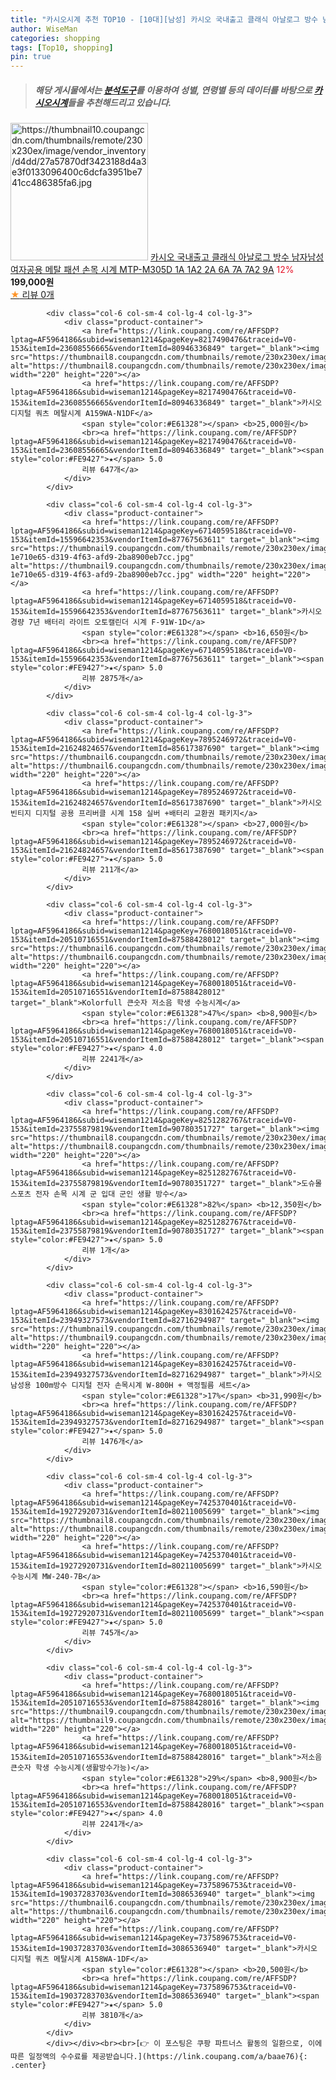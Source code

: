 ```yaml
---
title: "카시오시계 추천 TOP10 - [10대][남성] 카시오 국내출고 클래식 아날로그 방수 남자남성여자공용 메탈 패션 손목 시계 MTP-M305D 1A 1A2 2A 6A 7A 7"
author: WiseMan
categories: shopping
tags: [Top10, shopping]
pin: true
---
```


> ##### 해당 게시물에서는 [**분석도구**](https://itemscout.io/)를 이용하여 **성별**, **연령별** 등의 데이터를 바탕으로 [**카시오시계**](https://link.coupang.com/a/baae76)들을 추천해드리고 있습니다.
<div class="container"><div class="row">
            <div class="col-6 col-sm-4 col-lg-4 col-lg-3">
                <div class="product-container">
                    <a href="https://link.coupang.com/re/AFFSDP?lptag=AF5964186&subid=wiseman1214&pageKey=8309218278&traceid=V0-153&itemId=23975277231&vendorItemId=90996566488" target="_blank"><img src="https://thumbnail10.coupangcdn.com/thumbnails/remote/230x230ex/image/vendor_inventory/d4dd/27a57870df3423188d4a3e3f0133096400c6dcfa3951be741cc486385fa6.jpg" alt="https://thumbnail10.coupangcdn.com/thumbnails/remote/230x230ex/image/vendor_inventory/d4dd/27a57870df3423188d4a3e3f0133096400c6dcfa3951be741cc486385fa6.jpg" width="220" height="220"></a>
                    <a href="https://link.coupang.com/re/AFFSDP?lptag=AF5964186&subid=wiseman1214&pageKey=8309218278&traceid=V0-153&itemId=23975277231&vendorItemId=90996566488" target="_blank">카시오 국내출고 클래식 아날로그 방수 남자남성여자공용 메탈 패션 손목 시계 MTP-M305D 1A 1A2 2A 6A 7A 7A2 9A</a>
                    <span style="color:#E61328">12%</span> <b>199,000원</b>
                    <br><a href="https://link.coupang.com/re/AFFSDP?lptag=AF5964186&subid=wiseman1214&pageKey=8309218278&traceid=V0-153&itemId=23975277231&vendorItemId=90996566488" target="_blank"><span style="color:#FE9427">★</span> 
                    리뷰 0개</a>
                </div>
            </div>
            
            <div class="col-6 col-sm-4 col-lg-4 col-lg-3">
                <div class="product-container">
                    <a href="https://link.coupang.com/re/AFFSDP?lptag=AF5964186&subid=wiseman1214&pageKey=8217490476&traceid=V0-153&itemId=23608556665&vendorItemId=80946336849" target="_blank"><img src="https://thumbnail8.coupangcdn.com/thumbnails/remote/230x230ex/image/0820_amir_esrgan_inf80k_batch_4_max3k/3416/4682f6d1a89a844a49ef84efab34955f987267718341433f3cc18126a1d9.jpg" alt="https://thumbnail8.coupangcdn.com/thumbnails/remote/230x230ex/image/0820_amir_esrgan_inf80k_batch_4_max3k/3416/4682f6d1a89a844a49ef84efab34955f987267718341433f3cc18126a1d9.jpg" width="220" height="220"></a>
                    <a href="https://link.coupang.com/re/AFFSDP?lptag=AF5964186&subid=wiseman1214&pageKey=8217490476&traceid=V0-153&itemId=23608556665&vendorItemId=80946336849" target="_blank">카시오 디지털 쿼츠 메탈시계 A159WA-N1DF</a>
                    <span style="color:#E61328"></span> <b>25,000원</b>
                    <br><a href="https://link.coupang.com/re/AFFSDP?lptag=AF5964186&subid=wiseman1214&pageKey=8217490476&traceid=V0-153&itemId=23608556665&vendorItemId=80946336849" target="_blank"><span style="color:#FE9427">★</span> 5.0
                    리뷰 647개</a>
                </div>
            </div>
            
            <div class="col-6 col-sm-4 col-lg-4 col-lg-3">
                <div class="product-container">
                    <a href="https://link.coupang.com/re/AFFSDP?lptag=AF5964186&subid=wiseman1214&pageKey=6714059518&traceid=V0-153&itemId=15596642353&vendorItemId=87767563611" target="_blank"><img src="https://thumbnail9.coupangcdn.com/thumbnails/remote/230x230ex/image/retail/images/2459950224383563-1e710e65-d319-4f63-afd9-2ba8900eb7cc.jpg" alt="https://thumbnail9.coupangcdn.com/thumbnails/remote/230x230ex/image/retail/images/2459950224383563-1e710e65-d319-4f63-afd9-2ba8900eb7cc.jpg" width="220" height="220"></a>
                    <a href="https://link.coupang.com/re/AFFSDP?lptag=AF5964186&subid=wiseman1214&pageKey=6714059518&traceid=V0-153&itemId=15596642353&vendorItemId=87767563611" target="_blank">카시오 경량 7년 배터리 라이트 오토캘린더 시계 F-91W-1D</a>
                    <span style="color:#E61328"></span> <b>16,650원</b>
                    <br><a href="https://link.coupang.com/re/AFFSDP?lptag=AF5964186&subid=wiseman1214&pageKey=6714059518&traceid=V0-153&itemId=15596642353&vendorItemId=87767563611" target="_blank"><span style="color:#FE9427">★</span> 5.0
                    리뷰 2875개</a>
                </div>
            </div>
            
            <div class="col-6 col-sm-4 col-lg-4 col-lg-3">
                <div class="product-container">
                    <a href="https://link.coupang.com/re/AFFSDP?lptag=AF5964186&subid=wiseman1214&pageKey=7895246972&traceid=V0-153&itemId=21624824657&vendorItemId=85617387690" target="_blank"><img src="https://thumbnail6.coupangcdn.com/thumbnails/remote/230x230ex/image/vendor_inventory/68d6/428bd7f469c6ea55f5270d27ae6014a4ae163313c2c11a56ad5f39dc5cbe.jpg" alt="https://thumbnail6.coupangcdn.com/thumbnails/remote/230x230ex/image/vendor_inventory/68d6/428bd7f469c6ea55f5270d27ae6014a4ae163313c2c11a56ad5f39dc5cbe.jpg" width="220" height="220"></a>
                    <a href="https://link.coupang.com/re/AFFSDP?lptag=AF5964186&subid=wiseman1214&pageKey=7895246972&traceid=V0-153&itemId=21624824657&vendorItemId=85617387690" target="_blank">카시오 빈티지 디지털 공용 프리버클 시계 158 실버 +배터리 교환권 패키지</a>
                    <span style="color:#E61328"></span> <b>27,000원</b>
                    <br><a href="https://link.coupang.com/re/AFFSDP?lptag=AF5964186&subid=wiseman1214&pageKey=7895246972&traceid=V0-153&itemId=21624824657&vendorItemId=85617387690" target="_blank"><span style="color:#FE9427">★</span> 5.0
                    리뷰 211개</a>
                </div>
            </div>
            
            <div class="col-6 col-sm-4 col-lg-4 col-lg-3">
                <div class="product-container">
                    <a href="https://link.coupang.com/re/AFFSDP?lptag=AF5964186&subid=wiseman1214&pageKey=7680018051&traceid=V0-153&itemId=20510716551&vendorItemId=87588428012" target="_blank"><img src="https://thumbnail6.coupangcdn.com/thumbnails/remote/230x230ex/image/0820_amir_esrgan_inf80k_batch_0_max3k/8ccf/8b87d348e561903ecc9f75491f13833aa00715209bb554bc245ab5bd1660.jpg" alt="https://thumbnail6.coupangcdn.com/thumbnails/remote/230x230ex/image/0820_amir_esrgan_inf80k_batch_0_max3k/8ccf/8b87d348e561903ecc9f75491f13833aa00715209bb554bc245ab5bd1660.jpg" width="220" height="220"></a>
                    <a href="https://link.coupang.com/re/AFFSDP?lptag=AF5964186&subid=wiseman1214&pageKey=7680018051&traceid=V0-153&itemId=20510716551&vendorItemId=87588428012" target="_blank">Kolorfull 큰숫자 저소음 학생 수능시계</a>
                    <span style="color:#E61328">47%</span> <b>8,900원</b>
                    <br><a href="https://link.coupang.com/re/AFFSDP?lptag=AF5964186&subid=wiseman1214&pageKey=7680018051&traceid=V0-153&itemId=20510716551&vendorItemId=87588428012" target="_blank"><span style="color:#FE9427">★</span> 4.0
                    리뷰 2241개</a>
                </div>
            </div>
            
            <div class="col-6 col-sm-4 col-lg-4 col-lg-3">
                <div class="product-container">
                    <a href="https://link.coupang.com/re/AFFSDP?lptag=AF5964186&subid=wiseman1214&pageKey=8251282767&traceid=V0-153&itemId=23755879819&vendorItemId=90780351727" target="_blank"><img src="https://thumbnail8.coupangcdn.com/thumbnails/remote/230x230ex/image/vendor_inventory/3b1a/ea596c881d4363d2b4b53f27110704aa6aa29463578f41c5e872abdfc812.PNG" alt="https://thumbnail8.coupangcdn.com/thumbnails/remote/230x230ex/image/vendor_inventory/3b1a/ea596c881d4363d2b4b53f27110704aa6aa29463578f41c5e872abdfc812.PNG" width="220" height="220"></a>
                    <a href="https://link.coupang.com/re/AFFSDP?lptag=AF5964186&subid=wiseman1214&pageKey=8251282767&traceid=V0-153&itemId=23755879819&vendorItemId=90780351727" target="_blank">도슈몰 스포츠 전자 손목 시계 군 입대 군인 생활 방수</a>
                    <span style="color:#E61328">82%</span> <b>12,350원</b>
                    <br><a href="https://link.coupang.com/re/AFFSDP?lptag=AF5964186&subid=wiseman1214&pageKey=8251282767&traceid=V0-153&itemId=23755879819&vendorItemId=90780351727" target="_blank"><span style="color:#FE9427">★</span> 5.0
                    리뷰 1개</a>
                </div>
            </div>
            
            <div class="col-6 col-sm-4 col-lg-4 col-lg-3">
                <div class="product-container">
                    <a href="https://link.coupang.com/re/AFFSDP?lptag=AF5964186&subid=wiseman1214&pageKey=8301624257&traceid=V0-153&itemId=23949327573&vendorItemId=82716294987" target="_blank"><img src="https://thumbnail9.coupangcdn.com/thumbnails/remote/230x230ex/image/vendor_inventory/a797/954ce6d921fd374d2be56681261b2a45d6ac3b5b205ffd14af588a466323.jpg" alt="https://thumbnail9.coupangcdn.com/thumbnails/remote/230x230ex/image/vendor_inventory/a797/954ce6d921fd374d2be56681261b2a45d6ac3b5b205ffd14af588a466323.jpg" width="220" height="220"></a>
                    <a href="https://link.coupang.com/re/AFFSDP?lptag=AF5964186&subid=wiseman1214&pageKey=8301624257&traceid=V0-153&itemId=23949327573&vendorItemId=82716294987" target="_blank">카시오 남성용 100m방수 디지털 전자 손목시계 W-800H + 액정필름 세트</a>
                    <span style="color:#E61328">17%</span> <b>31,990원</b>
                    <br><a href="https://link.coupang.com/re/AFFSDP?lptag=AF5964186&subid=wiseman1214&pageKey=8301624257&traceid=V0-153&itemId=23949327573&vendorItemId=82716294987" target="_blank"><span style="color:#FE9427">★</span> 5.0
                    리뷰 1476개</a>
                </div>
            </div>
            
            <div class="col-6 col-sm-4 col-lg-4 col-lg-3">
                <div class="product-container">
                    <a href="https://link.coupang.com/re/AFFSDP?lptag=AF5964186&subid=wiseman1214&pageKey=7425370401&traceid=V0-153&itemId=19272920731&vendorItemId=80211005699" target="_blank"><img src="https://thumbnail8.coupangcdn.com/thumbnails/remote/230x230ex/image/vendor_inventory/4dc6/17d02528b11e3e813eb76eb5de99e45fe45d9791700d38cfd10ae198b1e7.jpg" alt="https://thumbnail8.coupangcdn.com/thumbnails/remote/230x230ex/image/vendor_inventory/4dc6/17d02528b11e3e813eb76eb5de99e45fe45d9791700d38cfd10ae198b1e7.jpg" width="220" height="220"></a>
                    <a href="https://link.coupang.com/re/AFFSDP?lptag=AF5964186&subid=wiseman1214&pageKey=7425370401&traceid=V0-153&itemId=19272920731&vendorItemId=80211005699" target="_blank">카시오 수능시계 MW-240-7B</a>
                    <span style="color:#E61328"></span> <b>16,590원</b>
                    <br><a href="https://link.coupang.com/re/AFFSDP?lptag=AF5964186&subid=wiseman1214&pageKey=7425370401&traceid=V0-153&itemId=19272920731&vendorItemId=80211005699" target="_blank"><span style="color:#FE9427">★</span> 5.0
                    리뷰 745개</a>
                </div>
            </div>
            
            <div class="col-6 col-sm-4 col-lg-4 col-lg-3">
                <div class="product-container">
                    <a href="https://link.coupang.com/re/AFFSDP?lptag=AF5964186&subid=wiseman1214&pageKey=7680018051&traceid=V0-153&itemId=20510716553&vendorItemId=87588428016" target="_blank"><img src="https://thumbnail9.coupangcdn.com/thumbnails/remote/230x230ex/image/0820_amir_esrgan_inf80k_batch_6_max3k/a0d2/a582fac4ba84b2d688de1347a0a7d03b1d5ae4e42e61ebae5ed67cc9bb1e.jpg" alt="https://thumbnail9.coupangcdn.com/thumbnails/remote/230x230ex/image/0820_amir_esrgan_inf80k_batch_6_max3k/a0d2/a582fac4ba84b2d688de1347a0a7d03b1d5ae4e42e61ebae5ed67cc9bb1e.jpg" width="220" height="220"></a>
                    <a href="https://link.coupang.com/re/AFFSDP?lptag=AF5964186&subid=wiseman1214&pageKey=7680018051&traceid=V0-153&itemId=20510716553&vendorItemId=87588428016" target="_blank">저소음 큰숫자 학생 수능시계(생활방수가능)</a>
                    <span style="color:#E61328">29%</span> <b>8,900원</b>
                    <br><a href="https://link.coupang.com/re/AFFSDP?lptag=AF5964186&subid=wiseman1214&pageKey=7680018051&traceid=V0-153&itemId=20510716553&vendorItemId=87588428016" target="_blank"><span style="color:#FE9427">★</span> 4.0
                    리뷰 2241개</a>
                </div>
            </div>
            
            <div class="col-6 col-sm-4 col-lg-4 col-lg-3">
                <div class="product-container">
                    <a href="https://link.coupang.com/re/AFFSDP?lptag=AF5964186&subid=wiseman1214&pageKey=7375896753&traceid=V0-153&itemId=19037283703&vendorItemId=3086536940" target="_blank"><img src="https://thumbnail6.coupangcdn.com/thumbnails/remote/230x230ex/image/0820_amir_esrgan_inf80k_batch_1_max3k/7517/9e1a740837a06c9444109dd17ce4638babb3615654e82234634ed79fccd8.jpg" alt="https://thumbnail6.coupangcdn.com/thumbnails/remote/230x230ex/image/0820_amir_esrgan_inf80k_batch_1_max3k/7517/9e1a740837a06c9444109dd17ce4638babb3615654e82234634ed79fccd8.jpg" width="220" height="220"></a>
                    <a href="https://link.coupang.com/re/AFFSDP?lptag=AF5964186&subid=wiseman1214&pageKey=7375896753&traceid=V0-153&itemId=19037283703&vendorItemId=3086536940" target="_blank">카시오 디지털 쿼츠 메탈시계 A158WA-1DF</a>
                    <span style="color:#E61328"></span> <b>20,500원</b>
                    <br><a href="https://link.coupang.com/re/AFFSDP?lptag=AF5964186&subid=wiseman1214&pageKey=7375896753&traceid=V0-153&itemId=19037283703&vendorItemId=3086536940" target="_blank"><span style="color:#FE9427">★</span> 5.0
                    리뷰 3810개</a>
                </div>
            </div>
            </div></div><br><br>[👉 이 포스팅은 쿠팡 파트너스 활동의 일환으로, 이에 따른 일정액의 수수료를 제공받습니다.](https://link.coupang.com/a/baae76){: .center}
